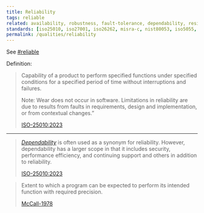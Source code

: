 ```yaml
---
title: Reliability
tags: reliable
related: availability, robustness, fault-tolerance, dependability, resilience
standards: [iso25010, iso27001, iso26262, misra-c, nist80053, iso5055, iso14756, aiuc1, iec-62304, iec61508, hl7]
permalink: /qualities/reliability
---
```


See [#reliable](/tag-reliable)

Definition:

>Capability of a product to perform specified functions under specified conditions for a specified period of time without interruptions and failures.
>
>Note: Wear does not occur in software. Limitations in reliability are due to results from faults in requirements, design and implementation, or from contextual changes.”
>
>[ISO-25010:2023](/references/#iso-25010-2023)

<hr class="with-no-margin"/>

>[_Dependability_](/qualities/dependability) is often used as a synonym for reliability. However, dependability has a larger scope in that it includes security, performance efficiency, and continuing support and others in addition to reliability.
>
>[ISO-25010:2023](/references/#iso-25010-2023)


> Extent to which a program can be expected to perform its intended function with required precision.
>
> [McCall-1978](/references/#mccall)
